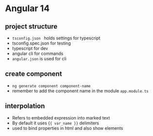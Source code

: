 # Angular 14

## project structure

- `tsconfig.json ` holds settings for typescript
- tsconfig.spec.json for testing
- typescript for dev
- angular cli for commands
- `angular.json` is used for cli

## create component

- `ng generate component component-name`
- remember to add the component name in the module `app.module.ts`

## interpolation

- Refers to embedded expression into marked text
- By default it uses {`{ var_name }}` delimiters
- used to bind properties in html and also show elements

